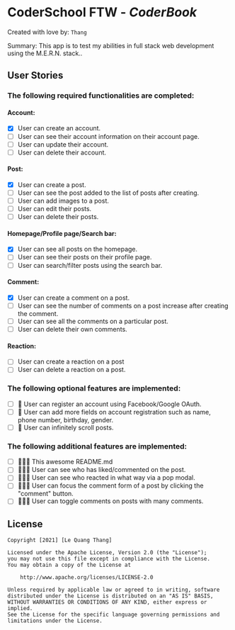 # CoderSchool FTW - _CoderBook_

Created with love by: `Thang`

<!-- View online at: `Your URL here` -->
<!-- TODO: 🎉 Public online to CodePen/Repl.it/CodeSandbox/Netlify then update the link here -->

Summary: This app is to test my abilities in full stack web development using the M.E.R.N. stack..

<!-- ## Video Walkthrough
Here's a walkthrough of implemented user stories.
To create a GIF, use [LiceCap](http://www.cockos.com/licecap/), [RecordIt](http://www.recordit.co), or [Loom](http://www.useloom.com), and link the image here in the markdown.
```
<img src='http://i.imgur.com/link/to/your/gif/file.gif' title='Video Walkthrough' width='' alt='Video Walkthrough' />
``` -->

<!-- TODO: 🎬 Make a gif and show here -->

## User Stories

<!-- TODO: 🔴🟠🟢 ADD USER STORIES -->

### The following **required** functionalities are completed:

#### Account:

- [x] User can create an account.
- [ ] User can see their account information on their account page.
- [ ] User can update their account.
- [ ] User can delete their account.

#### Post:

- [x] User can create a post.
- [ ] User can see the post added to the list of posts after creating.
- [ ] User can add images to a post.
- [ ] User can edit their posts.
- [ ] User can delete their posts.

#### Homepage/Profile page/Search bar:

- [x] User can see all posts on the homepage.
- [ ] User can see their posts on their profile page.
- [ ] User can search/filter posts using the search bar.

#### Comment:

- [x] User can create a comment on a post.
- [ ] User can see the number of comments on a post increase after creating the comment.
- [ ] User can see all the comments on a particular post.
- [ ] User can delete their own comments.

#### Reaction:

- [ ] User can create a reaction on a post
- [ ] User can delete a reaction on a post.

### The following **optional** features are implemented:

- [ ] 🚀 User can register an account using Facebook/Google OAuth.
- [ ] 🚀 User can add more fields on account registration such as name, phone number, birthday, gender.
- [ ] 🚀 User can infinitely scroll posts.

### The following **additional** features are implemented:

- [ ] 🚀🚀🚀 This awesome README.md
- [ ] 🚀🚀🚀 User can see who has liked/commented on the post.
- [ ] 🚀🚀🚀 User can see who reacted in what way via a pop modal.
- [ ] 🚀🚀🚀 User can focus the comment form of a post by clicking the "comment" button.
- [ ] 🚀🚀🚀 User can toggle comments on posts with many comments.

<!-- ## Time Spent and Lessons Learned -->
<!-- Time spent: **X** hours spent in total. -->
<!-- TODO: ⌛ Add time spent -->

<!-- ### Challenges encountered while building the app:
- A challange -->
<!-- TODO: 🚧 What is the challanges?  -->

<!-- ### Lessons Learned:
- A lesson -->
<!-- TODO: 🐱‍🏍 What did you learn? -->

## License

    Copyright [2021] [Le Quang Thang]

    Licensed under the Apache License, Version 2.0 (the "License");
    you may not use this file except in compliance with the License.
    You may obtain a copy of the License at

        http://www.apache.org/licenses/LICENSE-2.0

    Unless required by applicable law or agreed to in writing, software
    distributed under the License is distributed on an "AS IS" BASIS,
    WITHOUT WARRANTIES OR CONDITIONS OF ANY KIND, either express or implied.
    See the License for the specific language governing permissions and
    limitations under the License.
